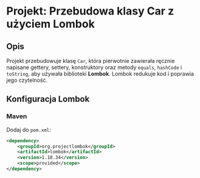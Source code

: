 # Projekt: Przebudowa klasy Car z użyciem Lombok

## Opis
Projekt przebudowuje klasę `Car`, która pierwotnie zawierała ręcznie napisane gettery, settery, konstruktory oraz metody `equals`, `hashCode` i `toString`, aby używała biblioteki **Lombok**. Lombok redukuje kod i poprawia jego czytelność.

## Konfiguracja Lombok

### Maven
Dodaj do `pom.xml`:
```xml
<dependency>
    <groupId>org.projectlombok</groupId>
    <artifactId>lombok</artifactId>
    <version>1.18.34</version>
    <scope>provided</scope>
</dependency>
